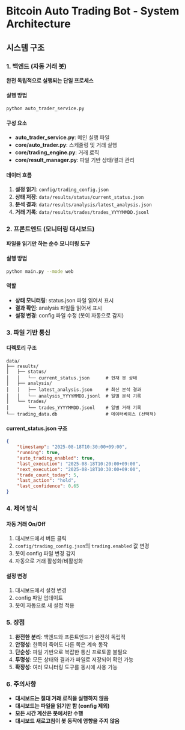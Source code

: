 # Bitcoin Auto Trading Bot - System Architecture

## 시스템 구조

### 1. 백엔드 (자동 거래 봇)
**완전 독립적으로 실행되는 단일 프로세스**

#### 실행 방법
```bash
python auto_trader_service.py
```

#### 구성 요소
- **auto_trader_service.py**: 메인 실행 파일
- **core/auto_trader.py**: 스케줄링 및 거래 실행
- **core/trading_engine.py**: 거래 로직
- **core/result_manager.py**: 파일 기반 상태/결과 관리

#### 데이터 흐름
1. **설정 읽기**: `config/trading_config.json`
2. **상태 저장**: `data/results/status/current_status.json`
3. **분석 결과**: `data/results/analysis/latest_analysis.json`
4. **거래 기록**: `data/results/trades/trades_YYYYMMDD.jsonl`

### 2. 프론트엔드 (모니터링 대시보드)
**파일을 읽기만 하는 순수 모니터링 도구**

#### 실행 방법
```bash
python main.py --mode web
```

#### 역할
- **상태 모니터링**: status.json 파일 읽어서 표시
- **결과 확인**: analysis 파일들 읽어서 표시
- **설정 변경**: config 파일 수정 (봇이 자동으로 감지)

### 3. 파일 기반 통신

#### 디렉토리 구조
```
data/
├── results/
│   ├── status/
│   │   └── current_status.json      # 현재 봇 상태
│   ├── analysis/
│   │   ├── latest_analysis.json     # 최신 분석 결과
│   │   └── analysis_YYYYMMDD.jsonl  # 일별 분석 기록
│   └── trades/
│       └── trades_YYYYMMDD.jsonl    # 일별 거래 기록
└── trading_data.db                  # 데이터베이스 (선택적)
```

#### current_status.json 구조
```json
{
    "timestamp": "2025-08-18T10:30:00+09:00",
    "running": true,
    "auto_trading_enabled": true,
    "last_execution": "2025-08-18T10:20:00+09:00",
    "next_execution": "2025-08-18T10:30:00+09:00",
    "trade_count_today": 5,
    "last_action": "hold",
    "last_confidence": 0.65
}
```

### 4. 제어 방식

#### 자동 거래 On/Off
1. 대시보드에서 버튼 클릭
2. `config/trading_config.json`의 `trading.enabled` 값 변경
3. 봇이 config 파일 변경 감지
4. 자동으로 거래 활성화/비활성화

#### 설정 변경
1. 대시보드에서 설정 변경
2. config 파일 업데이트
3. 봇이 자동으로 새 설정 적용

### 5. 장점

1. **완전한 분리**: 백엔드와 프론트엔드가 완전히 독립적
2. **안정성**: 한쪽이 죽어도 다른 쪽은 계속 동작
3. **단순성**: 파일 기반으로 복잡한 통신 프로토콜 불필요
4. **투명성**: 모든 상태와 결과가 파일로 저장되어 확인 가능
5. **확장성**: 여러 모니터링 도구를 동시에 사용 가능

### 6. 주의사항

- **대시보드는 절대 거래 로직을 실행하지 않음**
- **대시보드는 파일을 읽기만 함 (config 제외)**
- **모든 시간 계산은 봇에서만 수행**
- **대시보드 새로고침이 봇 동작에 영향을 주지 않음**